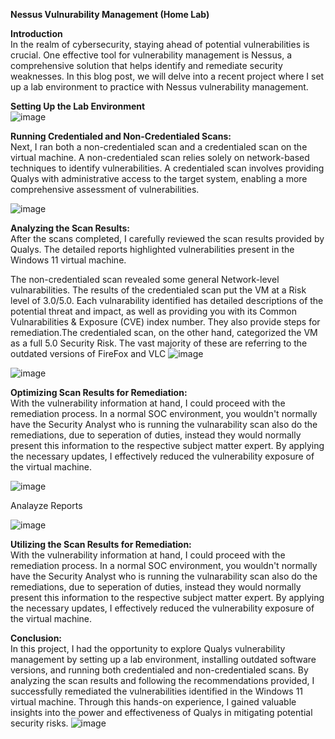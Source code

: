 <b>Nessus Vulnurability Management (Home Lab)</b></br>

<b>Introduction</b></br>
In the realm of cybersecurity, staying ahead of potential vulnerabilities is crucial. One effective tool for vulnerability management is Nessus, a comprehensive solution that helps identify and remediate security weaknesses. In this blog post, we will delve into a recent project where I set up a lab environment to practice with Nessus vulnerability management.

<b>Setting Up the Lab Environment</b></br>
![image](https://github.com/NATASHASAINI/Vulnerable_Qualys/assets/156629309/24eabcb4-a7ba-448d-b48c-5558494dc4ff)



<b>Running Credentialed and Non-Credentialed Scans:</b></br>
Next, I ran both a non-credentialed scan and a credentialed scan on the virtual machine. A non-credentialed scan relies solely on network-based techniques to identify vulnerabilities. A credentialed scan involves providing Qualys with administrative access to the target system, enabling a more comprehensive assessment of vulnerabilities.

![image](https://github.com/NATASHASAINI/Vulnerable_Qualys/assets/156629309/69449ed6-1bcd-44d8-ba2b-8658e960a002)

<b>Analyzing the Scan Results:</b></br>
After the scans completed, I carefully reviewed the scan results provided by Qualys. The detailed reports highlighted vulnerabilities present in the Windows 11 virtual machine.

The non-credentialed scan revealed some general Network-level vulnarabilities. The results of the credentialed scan put the VM at a Risk level of 3.0/5.0. 
Each vulnarability identified has detailed descriptions of the potential threat and impact, as well as providing you with its Common Vulnarabilities & Exposure (CVE) index number. They also provide steps for remediation.The credentialed scan, on the other hand, categorized the VM as a full 5.0 Security Risk. The vast majority of these are referring to the outdated versions of FireFox and VLC
![image](https://github.com/NATASHASAINI/Vulnerable_Qualys/assets/156629309/ba780c5e-01af-4d04-bca1-76fed1711b14)

![image](https://github.com/NATASHASAINI/Vulnerable_Qualys/assets/156629309/6a37b716-583c-4527-95ef-edf11b2a611f)



<b>Optimizing Scan Results for Remediation:</b></br>
With the vulnerability information at hand, I could proceed with the remediation process. In a normal SOC environment, you wouldn't normally have the Security Analyst who is running the vulnarability scan also do the remediations, due to seperation of duties, instead they would normally present this information to the respective subject matter expert. By applying the necessary updates, I effectively reduced the vulnerability exposure of the virtual machine.

![image](https://github.com/NATASHASAINI/Vulnerable_Qualys/assets/156629309/7f4dd133-a80a-459b-b12d-0290345558d6)

Analayze Reports

![image](https://github.com/NATASHASAINI/Vulnerable_Qualys/assets/156629309/c7f0e9fc-c5c0-48cc-bd24-2d8b1ca5f27b)


<b>Utilizing the Scan Results for Remediation:</b></br>
With the vulnerability information at hand, I could proceed with the remediation process. In a normal SOC environment, you wouldn't normally have the Security Analyst who is running the vulnarability scan also do the remediations, due to seperation of duties, instead they would normally present this information to the respective subject matter expert. By applying the necessary updates, I effectively reduced the vulnerability exposure of the virtual machine.

<b>Conclusion:</b></br>
In this project, I had the opportunity to explore Qualys vulnerability management by setting up a lab environment, installing outdated software versions, and running both credentialed and non-credentialed scans. By analyzing the scan results and following the recommendations provided, I successfully remediated the vulnerabilities identified in the Windows 11 virtual machine. Through this hands-on experience, I gained valuable insights into the power and effectiveness of Qualys in mitigating potential security risks.
![image](https://github.com/NATASHASAINI/Vulnerable_Qualys/assets/156629309/03ba64f3-bf9b-45d0-a983-f34f1d82aded)
